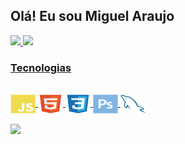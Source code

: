 ## Olá! Eu sou Miguel Araujo
<div>
    <a href="https://github.com/Miguel-Araujo325">
    <img height="160em" src="https://github-readme-stats.vercel.app/api?username=Miguel-Araujo325&show_icons=true&include_all_commits=true&count_private=true&bg_color=FFFFFF&hide_border=true&title_color=341638&text_color=5a1f60&icon_color=2d175a&theme=synthwave"/>
    <img height="160em" src="https://github-readme-stats.vercel.app/api/top-langs/?username=Miguel-Araujo325&layout=compact&langs_count=7&bg_color=FFFFFF&hide_border=true&title_color=341638&text_color=5a1f60&theme=synthwave"/>
  </div>
  
### Tecnologias
<div style="display: inline_block"><br>
  <img align="center" alt="Rafa-Js" height="30" width="40" src="https://raw.githubusercontent.com/devicons/devicon/master/icons/javascript/javascript-plain.svg">
  <img align="center" alt="Rafa-HTML" height="30" width="40" src="https://raw.githubusercontent.com/devicons/devicon/master/icons/html5/html5-original.svg">
  <img align="center" alt="Rafa-CSS" height="30" width="40" src="https://raw.githubusercontent.com/devicons/devicon/master/icons/css3/css3-original.svg">
<!--   <img align="center" alt="Rafa-VSCODE" height="30" width="40" src="https://raw.githubusercontent.com/devicons/devicon/master/icons/vscode/vscode-original.svg"> -->
<!--   <img align="center" alt="Rafa-TRELLO" height="30" width="40" src="https://raw.githubusercontent.com/devicons/devicon/master/icons/trello/trello-plain.svg"> -->
  <img align="center" alt="Rafa-PS" height="30" width="40" src="https://raw.githubusercontent.com/devicons/devicon/master/icons/photoshop/photoshop-plain.svg">
<!--   <img align="center" alt="Rafa-NPM" height="30" width="40" src="https://raw.githubusercontent.com/devicons/devicon/master/icons/npm/npm-original-wordmark.svg"> -->
<!--   <img align="center" alt="Rafa-NODEJS" height="30" width="40" src="https://raw.githubusercontent.com/devicons/devicon/master/icons/nodejs/nodejs-original.svg"> -->
  <img align="center" alt="Rafa-MYSQL" height="30" width="40" src="https://raw.githubusercontent.com/devicons/devicon/master/icons/mysql/mysql-original.svg">
</div>
  

</div> <br />
<img src = "https://64.media.tumblr.com/1d039da300b9cc499ff2a77c5d36401b/701f9247ed01642a-e3/s500x750/74c3c2c8ef7022606d7601ce83fc8682bc76d400.gif"/>

